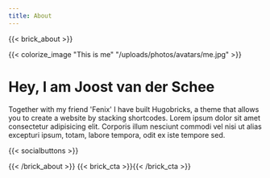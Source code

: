 ```yaml
---
title: About
---
```

{{< brick_about >}}

{{< colorize_image "This is me" "/uploads/photos/avatars/me.jpg" >}}

# Hey, I am Joost van der Schee

Together with my friend 'Fenix' I have built Hugobricks, a theme that allows you to create a website by stacking shortcodes. Lorem ipsum dolor sit amet consectetur adipisicing elit. Corporis illum nesciunt commodi vel nisi ut alias excepturi ipsum, totam, labore tempora, odit ex iste tempore sed. 

{{< socialbuttons >}}

{{< /brick_about >}}
{{< brick_cta >}}{{< /brick_cta >}}
